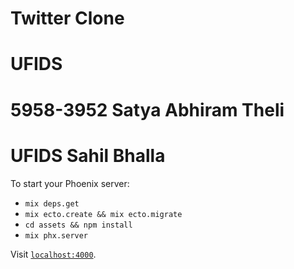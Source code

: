 # Twitter Clone
# UFIDS
# 5958-3952		Satya Abhiram Theli
# UFIDS 		Sahil Bhalla

To start your Phoenix server:

  * `mix deps.get`
  * `mix ecto.create && mix ecto.migrate`
  * `cd assets && npm install`
  * `mix phx.server`

Visit [`localhost:4000`](http://localhost:4000).